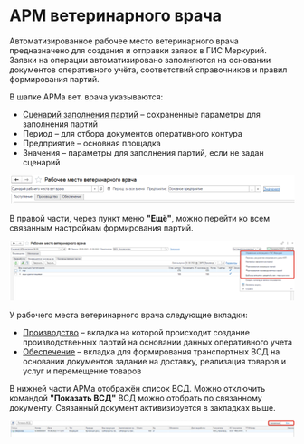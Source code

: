 # АРМ ветеринарного врача

Автоматизированное рабочее место ветеринарного врача предназначено для создания и отправки заявок в ГИС Меркурий. Заявки на операции автоматизировано заполняются на основании документов оперативного учёта, соответствий справочников и правил формирования партий.

В шапке АРМа вет. врача указываются:

- [Сценарий заполнения партий](WorkplaceScenarios.md) – сохраненные параметры для заполнения партий
- Период – для отбора документов оперативного контура
- Предприятие – основная площадка
- Значения – параметры для заполнения партий, если не задан сценарий

[![1][1]][1]

В правой части, через пункт меню **"Ещё"**, можно перейти ко всем связанным настройкам формирования партий.

[![2][2]][2]

У рабочего места ветеринарного врача следующие вкладки:

- [Производство](Production.md) – вкладка на которой происходит создание производственных партий на основании данных оперативного учета
- [Обеспечение](Provision.md) – вкладка для формирования транспортных ВСД на основании документов задание на доставку, реализация товаров и услуг и перемещение товаров

В нижней части АРМа отображён список ВСД. Можно отключить командой **"Показать ВСД"** ВСД можно отобрать по связанному документу. Связанный документ активизируется в закладках выше.

[![3][3]][3]

[1]: WorkplaceVeterinarian.assets/1.png
[2]: WorkplaceVeterinarian.assets/2.png
[3]: WorkplaceVeterinarian.assets/3.png
